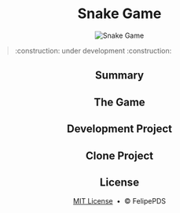 # <h1 align="center">Snake Game</h1>

<p align="center"><img src="https://github.com/FelipePDS/Snake-Game.github.io/blob/master/assets/git/preview-game.gif" alt="Snake Game"/></p>

<blockquote>:construction: under development :construction:</blockquote>

<h2 align="center">Summary</h2>

<h2 align="center">The Game</h2>

<h2 align="center">Development Project</h2>

<h2 align="center">Clone Project</h2>

<h2 align="center">License</h2>
<p align="center"><a href="https://github.com/FelipePDS/Snake-Game.github.io/blob/master/LICENSE">MIT License</a> &nbsp;&bull;&nbsp; &copy; FelipePDS</p>
